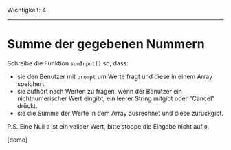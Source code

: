 Wichtigkeit: 4

---

# Summe der gegebenen Nummern

Schreibe die Funktion `sumInput()` so, dass:

- sie den Benutzer mit `prompt` um Werte fragt und diese in einem Array speichert.
- sie aufhört nach Werten zu fragen, wenn der Benutzer ein nichtnumerischer Wert eingibt, ein leerer String mitgibt oder "Cancel" drückt.
- sie die Summe der Werte in dem Array ausrechnet und diese zurückgibt.

P.S. Eine Null `0` ist ein valider Wert, bitte stoppe die Eingabe nicht auf `0`.

[demo]
